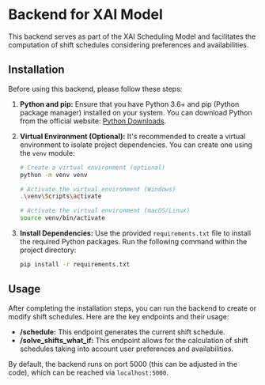 # Backend for XAI Model

This backend serves as part of the XAI Scheduling Model and facilitates the computation of shift schedules considering preferences and availabilities.

## Installation

Before using this backend, please follow these steps:

1. **Python and pip:** Ensure that you have Python 3.6+ and pip (Python package manager) installed on your system. You can download Python from the official website: [Python Downloads](https://www.python.org/downloads/).

2. **Virtual Environment (Optional):** It's recommended to create a virtual environment to isolate project dependencies. You can create one using the `venv` module:

    ```bash
    # Create a virtual environment (optional)
    python -m venv venv

    # Activate the virtual environment (Windows)
    .\venv\Scripts\activate

    # Activate the virtual environment (macOS/Linux)
    source venv/bin/activate
    ```

3. **Install Dependencies:** Use the provided `requirements.txt` file to install the required Python packages. Run the following command within the project directory:

    ```bash
    pip install -r requirements.txt
    ```

## Usage

After completing the installation steps, you can run the backend to create or modify shift schedules. Here are the key endpoints and their usage:

- **/schedule:** This endpoint generates the current shift schedule.
- **/solve_shifts_what_if:** This endpoint allows for the calculation of shift schedules taking into account user preferences and availabilities.

By default, the backend runs on port 5000 (this can be adjusted in the code), which can be reached via `localhost:5000`.